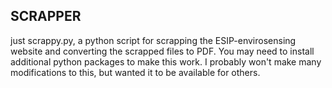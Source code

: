 SCRAPPER
--------

just scrappy.py, a python script for scrapping the ESIP-envirosensing website and converting the scrapped files to PDF. You may need to install additional python packages to make this work. I probably won't make many modifications to this, but wanted it to be available for others.
